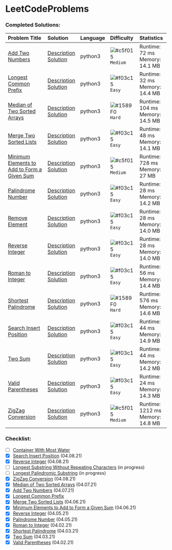# LeetCodeProblems


### Completed Solutions:

| Problem Title | Solution | Language | Difficulty | Statistics |
| :---          | :---     | :---     | :---       | :---       |
| [Add Two Numbers](https://leetcode.com/problems/add-two-numbers/) | [Description](Add-Two-Numbers/Description.md) <br> [Solution](Add-Two-Numbers/solution.py)| python3 | ![#c5f015](https://via.placeholder.com/15/FFE200/000000?text=+) `Medium` | Runtime: 72 ms <br> Memory: 14.1 MB |
| [Longest Common Prefix](https://leetcode.com/problems/longest-common-prefix/) | [Description](Longest-Common-Prefix/Description.md) <br> [Solution](Longest-Common-Prefix/solution.py)| python3 | ![#f03c15](https://via.placeholder.com/15/00FF16/000000?text=+) `Easy` | Runtime: 32 ms <br> Memory: 14.4 MB |
| [Median of Two Sorted Arrays](https://leetcode.com/problems/median-of-two-sorted-arrays/) | [Description](Median-of-Two-Sorted-Arrays/Description.md) <br> [Solution](Median-of-Two-Sorted-Arrays/solution.py)| python3 | ![#1589F0](https://via.placeholder.com/15/FF0000/000000?text=+) `Hard` | Runtime: 104 ms <br> Memory: 14.5 MB |
| [Merge Two Sorted Lists](https://leetcode.com/problems/merge-two-sorted-lists/) | [Description](Merge-Two-Sorted-Lists/Description.md) <br> [Solution](Merge-Two-Sorted-Lists/solution.py)| python3 | ![#f03c15](https://via.placeholder.com/15/00FF16/000000?text=+) `Easy` | Runtime: 48 ms <br> Memory: 14.1 MB |
| [Minimum Elements to Add to Form a Given Sum](https://leetcode.com/problems/minimum-elements-to-add-to-form-a-given-sum/) | [Description](Minimum-Elements-to-Add-to-Form-a-Given-Sum/Description.md) <br> [Solution](Minimum-Elements-to-Add-to-Form-a-Given-Sum/solution.py)| python3 | ![#c5f015](https://via.placeholder.com/15/FFE200/000000?text=+) `Medium` | Runtime: 728 ms <br> Memory: 27 MB |
| [Palindrome Number](https://leetcode.com/problems/palindrome-number/) | [Description](Palindrome-Number/Description.md) <br> [Solution](Palindrome-Number/solution.py)| python3 | ![#f03c15](https://via.placeholder.com/15/00FF16/000000?text=+) `Easy` | Runtime: 28 ms <br> Memory: 14.2 MB |
| [Remove Element](https://leetcode.com/problems/remove-element/) | [Description](Remove-Element/Description.md) <br> [Solution](Remove-Element/solution.py)| python3 | ![#f03c15](https://via.placeholder.com/15/00FF16/000000?text=+) `Easy` | Runtime: 28 ms <br> Memory: 14.0 MB |
| [Reverse Integer](https://leetcode.com/problems/reverse-integer/) | [Description](Reverse-Integer/Description.md) <br> [Solution](Reverse-Integer/solution.py)| python3 | ![#f03c15](https://via.placeholder.com/15/00FF16/000000?text=+) `Easy` | Runtime: 28 ms <br> Memory: 14.0 MB |
| [Roman to Integer](https://leetcode.com/problems/roman-to-integer/) | [Description](Roman-to-Integer/Description.md) <br> [Solution](Roman-to-Integer/solution.py)| python3 | ![#f03c15](https://via.placeholder.com/15/00FF16/000000?text=+) `Easy` | Runtime: 56 ms <br> Memory: 14.4 MB |
| [Shortest Palindrome](https://leetcode.com/problems/shortest-palindrome/) | [Description](Shortest-Palindrome/Description.md) <br> [Solution](Shortest-Palindrome/solution.py)| python3 | ![#1589F0](https://via.placeholder.com/15/FF0000/000000?text=+) `Hard` | Runtime: 576 ms <br> Memory: 14.6 MB |
| [Search Insert Position](https://leetcode.com/problems/search-insert-position/submissions/) | [Description](Search-Insert-Position/Description.md) <br> [Solution](Search-Insert-Position/solution.py)| python3 | ![#f03c15](https://via.placeholder.com/15/00FF16/000000?text=+) `Easy` | Runtime: 44 ms <br> Memory: 14.9 MB |
| [Two Sum](https://leetcode.com/problems/two-sum/) | [Description](Two-Sum/Description.md) <br> [Solution](Two-Sum/solution.py)| python3 | ![#f03c15](https://via.placeholder.com/15/00FF16/000000?text=+) `Easy` | Runtime: 44 ms <br> Memory: 14.2 MB |
| [Valid Parentheses](https://leetcode.com/problems/valid-parentheses/) | [Description](Valid-Parentheses/Description.md) <br> [Solution](Valid-Parentheses/solution.py)| python3 | ![#f03c15](https://via.placeholder.com/15/00FF16/000000?text=+) `Easy` | Runtime: 24 ms <br> Memory: 14.3 MB |
| [ZigZag Conversion](https://leetcode.com/problems/zigZag-conversion/) | [Description](ZigZag-Conversion/Description.md) <br> [Solution](ZigZag-Conversion/solution.py)| python3 | ![#c5f015](https://via.placeholder.com/15/FFE200/000000?text=+) `Medium` | Runtime: 1212 ms <br> Memory: 14.8 MB |

### Checklist:
- [ ] [Container With Most Water](https://leetcode.com/problems/container-with-most-water/) 
- [x] [Search Insert Position](https://leetcode.com/problems/search-insert-position/submissions/) (04.08.21)
- [x] [Reverse Integer](https://leetcode.com/problems/reverse-integer/) (04.08.21)
- [ ] [Longest Substring Without Repeating Characters](https://leetcode.com/problems/longest-substring-without-repeating-characters/) (in progress)
- [ ] [Longest Palindromic Substring](https://leetcode.com/problems/longest-palindromic-substring/) (in progress)
- [x] [ZigZag Conversion](https://leetcode.com/problems/zigzag-conversion/) (04.08.21)
- [x] [Median of Two Sorted Arrays](https://leetcode.com/problems/median-of-two-sorted-arrays/) (04.07.21)
- [x] [Add Two Numbers](https://leetcode.com/problems/add-two-numbers/) (04.07.21)
- [x] [Longest Common Prefix](https://leetcode.com/problems/longest-common-prefix/)
- [x] [Merge Two Sorted Lists](https://leetcode.com/problems/merge-two-sorted-lists/) (04.06.21)
- [x] [Minimum Elements to Add to Form a Given Sum](https://leetcode.com/problems/minimum-elements-to-add-to-form-a-given-sum/) (04.06.21)
- [x] [Reverse Integer](https://leetcode.com/problems/reverse-integer/) (04.05.21)
- [x] [Palindrome Number](https://leetcode.com/problems/palindrome-number/) (04.05.21)
- [x] [Roman to Integer](https://leetcode.com/problems/roman-to-integer/) (04.02.21)
- [x] [Shortest Palindrome](https://leetcode.com/problems/shortest-palindrome/) (04.03.21)
- [x] [Two Sum](https://leetcode.com/problems/two-sum/) (04.03.21)
- [x] [Valid Parentheses](https://leetcode.com/problems/valid-parentheses/) (04.02.21)
